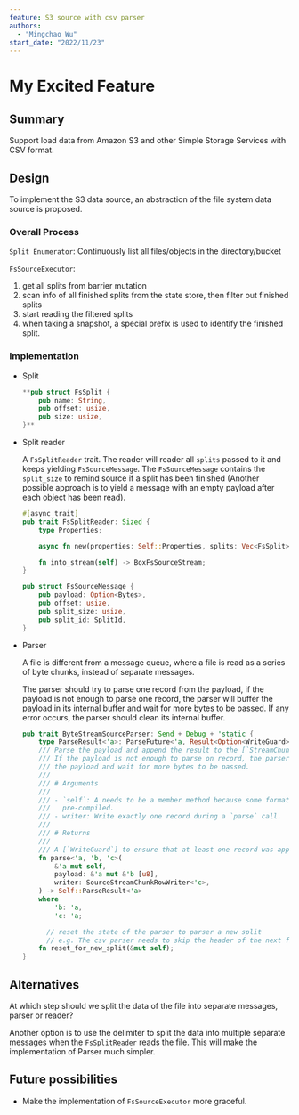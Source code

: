```yaml
---
feature: S3 source with csv parser
authors:
  - "Mingchao Wu"
start_date: "2022/11/23"
---
```


# My Excited Feature

## Summary

Support load data from Amazon S3 and other Simple Storage Services with CSV format.


## Design

To implement the S3 data source, an abstraction of the file system data source is proposed.

### Overall Process

`Split Enumerator`: Continuously list all files/objects in the directory/bucket

`FsSourceExecutor`:

1. get all splits from barrier mutation
2. scan info of all finished splits from the state store, then filter out finished splits
3. start reading the filtered splits
4. when taking a snapshot, a special prefix is used to identify the finished split.

### Implementation

- Split

  ```rust
  **pub struct FsSplit {
      pub name: String,
      pub offset: usize,
      pub size: usize,
  }**
  ```

- Split reader

  A `FsSplitReader` trait. The reader will reader all  `splits` passed to it and keeps yielding `FsSourceMessage`. The `FsSourceMessage` contains the `split_size`  to remind source if a split has been finished (Another possible approach is to yield a message with an empty payload after each object has been read).

  ```rust
  #[async_trait]
  pub trait FsSplitReader: Sized {
      type Properties;
  
      async fn new(properties: Self::Properties, splits: Vec<FsSplit>) -> Result<Self>;
  
      fn into_stream(self) -> BoxFsSourceStream;
  }
  
  pub struct FsSourceMessage {
      pub payload: Option<Bytes>,
      pub offset: usize,
      pub split_size: usize,
      pub split_id: SplitId,
  }
  ```

- Parser

  A file is different from a message queue, where a file is read as a series of byte chunks, instead of separate messages.

  The parser should try to parse one record from the payload, if the payload is not enough to parse one record, the parser will buffer the payload in its internal buffer and wait for more bytes to be passed. If any error occurs, the parser should clean its internal buffer.

  ```rust
  pub trait ByteStreamSourceParser: Send + Debug + 'static {
      type ParseResult<'a>: ParseFuture<'a, Result<Option<WriteGuard>>>;
      /// Parse the payload and append the result to the [`StreamChunk`] directly.
      /// If the payload is not enough to parse on record, the parser will buffer
      /// the payload and wait for more bytes to be passed.
      ///
      /// # Arguments
      ///
      /// - `self`: A needs to be a member method because some format like Protobuf needs to be
      ///   pre-compiled.
      /// - writer: Write exactly one record during a `parse` call.
      ///
      /// # Returns
      ///
      /// A [`WriteGuard`] to ensure that at least one record was appended or error occurred
      fn parse<'a, 'b, 'c>(
          &'a mut self,
          payload: &'a mut &'b [u8],
          writer: SourceStreamChunkRowWriter<'c>,
      ) -> Self::ParseResult<'a>
      where
          'b: 'a,
          'c: 'a;
  
  		// reset the state of the parser to parser a new split
  		// e.g. The csv parser needs to skip the header of the next file.
      fn reset_for_new_split(&mut self);
  }
  ```

## Alternatives

At which step should we split the data of the file into separate messages, parser or reader?

Another option is to use the delimiter to split the data into multiple separate messages when the `FsSplitReader` reads the file. This will make the implementation of Parser much simpler.

## Future possibilities

* Make the implementation of `FsSourceExecutor` more graceful.
